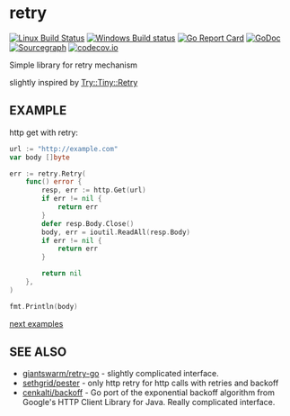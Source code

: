 # retry

[![Linux Build Status](https://travis-ci.org/avast/retry-go.svg)](https://travis-ci.org/avast/retry-go)
[![Windows Build status](https://ci.appveyor.com/api/projects/status/fieg9gon3qlq0a9a?svg=true)](https://ci.appveyor.com/project/JaSei/retry-go)
[![Go Report Card](https://goreportcard.com/badge/github.com/avast/retry-go)](https://goreportcard.com/report/github.com/avast/retry-go)
[![GoDoc](https://godoc.org/github.com/avast/retry-go?status.svg)](http://godoc.org/github.com/avast/retry-go)
[![Sourcegraph](https://sourcegraph.com/github.com/avast/retry-go/-/badge.svg)](https://sourcegraph.com/github.com/avast/retry-go?badge)
[![codecov.io](https://codecov.io/github/boennemann/badges/coverage.svg?branch=master)](https://codecov.io/github/avast/retry-go?branch=master)

Simple library for retry mechanism

slightly inspired by [Try::Tiny::Retry](https://metacpan.org/pod/Try::Tiny::Retry)

## EXAMPLE

http get with retry:

```go
url := "http://example.com"
var body []byte

err := retry.Retry(
	func() error {
		resp, err := http.Get(url)
		if err != nil {
			return err
		}
		defer resp.Body.Close()
		body, err = ioutil.ReadAll(resp.Body)
		if err != nil {
			return err
		}

		return nil
	},
)

fmt.Println(body)
```

[next examples](examples)

## SEE ALSO
* [giantswarm/retry-go](https://github.com/giantswarm/retry-go) - slightly complicated interface.
* [sethgrid/pester](https://github.com/sethgrid/pester) - only http retry for http calls with retries and backoff
* [cenkalti/backoff](https://github.com/cenkalti/backoff) - Go port of the exponential backoff algorithm from Google's HTTP Client Library for Java. Really complicated interface.
